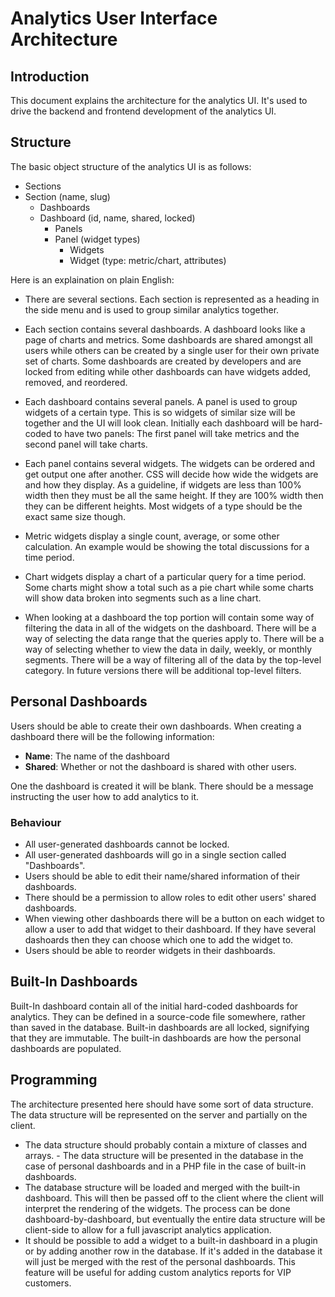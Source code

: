 # Analytics User Interface Architecture

## Introduction

This document explains the architecture for the analytics UI. It's used to drive the backend and frontend development of the analytics UI.

## Structure

The basic object structure of the analytics UI is as follows:

- Sections
- Section (name, slug)
    - Dashboards
    - Dashboard (id, name, shared, locked)
        - Panels
        - Panel (widget types)
            - Widgets
            - Widget (type: metric/chart, attributes)

Here is an explaination on plain English:

- There are several sections. Each section is represented as a heading in the side menu and is used to group similar analytics together.

- Each section contains several dashboards. A dashboard looks like a page of charts and metrics. Some dashboards are shared amongst all users while others can be created by a single user for their own private set of charts. Some dashboards are created by developers and are locked from editing while other dashboards can have widgets added, removed, and reordered.

- Each dashboard contains several panels. A panel is used to group widgets of a certain type. This is so widgets of similar size will be together and the UI will look clean. Initially each dashboard will be hard-coded to have two panels: The first panel will take metrics and the second panel will take charts.

- Each panel contains several widgets. The widgets can be ordered and get output one after another. CSS will decide how wide the widgets are and how they display. As a guideline, if widgets are less than 100% width then they must be all the same height. If they are 100% width then they can be different heights. Most widgets of a type should be the exact same size though.

- Metric widgets display a single count, average, or some other calculation. An example would be showing the total discussions for a time period.

- Chart widgets display a chart of a particular query for a time period. Some charts might show a total such as a pie chart while some charts will show data broken into segments such as a line chart.

- When looking at a dashboard the top portion will contain some way of filtering the data in all of the widgets on the dashboard. There will be a way of selecting the data range that the queries apply to. There will be a way of selecting whether to view the data in daily, weekly, or monthly segments. There will be a way of filtering all of the data by the top-level category. In future versions there will be additional top-level filters.

## Personal Dashboards

Users should be able to create their own dashboards. When creating a dashboard there will be the following information:

- **Name**: The name of the dashboard
- **Shared**: Whether or not the dashboard is shared with other users.

One the dashboard is created it will be blank. There should be a message instructing the user how to add analytics to it.

### Behaviour

- All user-generated dashboards cannot be locked.
- All user-generated dashboards will go in a single section called "Dashboards".
- Users should be able to edit their name/shared information of their dashboards.
- There should be a permission to allow roles to edit other users' shared dashboards.
- When viewing other dashboards there will be a button on each widget to allow a user to add that widget to their dashboard. If they have several dashoards then they can choose which one to add the widget to.
- Users should be able to reorder widgets in their dashboards.

## Built-In Dashboards

Built-In dashboard contain all of the initial hard-coded dashboards for analytics. They can be defined in a source-code file somewhere, rather than saved in the database. Built-in dashboards are all locked, signifying that they are immutable. The built-in dashboards are how the personal dashboards are populated.

## Programming

The architecture presented here should have some sort of data structure. The data structure will be represented on the server and partially on the client.

- The data structure should probably contain a mixture of classes and arrays. - The data structure will be presented in the database in the case of personal dashboards and in a PHP file in the case of built-in dashboards.
- The database structure will be loaded and merged with the built-in dashboard. This will then be passed off to the client where the client will interpret the rendering of the widgets. The process can be done dashboard-by-dashboard, but eventually the entire data structure will be client-side to allow for a full javascript analytics application.
- It should be possible to add a widget to a built-in dashboard in a plugin or by adding another row in the database. If it's added in the database it will just be merged with the rest of the personal dashboards. This feature will be useful for adding custom analytics reports for VIP customers.
